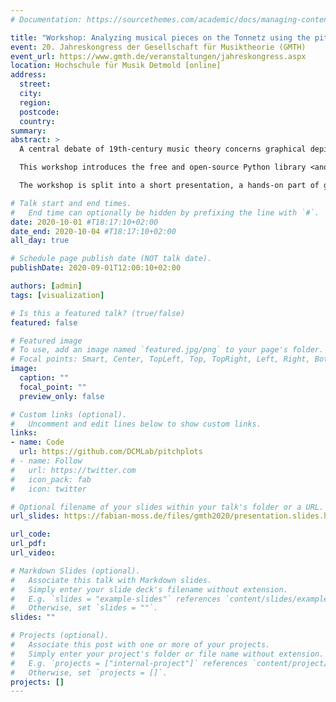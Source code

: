 ```yaml
---
# Documentation: https://sourcethemes.com/academic/docs/managing-content/

title: "Workshop: Analyzing musical pieces on the Tonnetz using the pitchplots Python library"
event: 20. Jahreskongress der Gesellschaft für Musiktheorie (GMTH)
event_url: https://www.gmth.de/veranstaltungen/jahreskongress.aspx
location: Hochschule für Musik Detmold [online]
address:
  street:
  city:
  region:
  postcode:
  country:
summary:
abstract: >
  A central debate of 19th-century music theory concerns graphical depictions of tonal relations, commonly called the Tonnetz. More recently, Neo-Riemannian theory (NRT) has utilized it to analyze triadic progressions and minimal voice-leading in the harmonic idioms of 19th-century composers. While NRT elucidates important aspects, it has several limitations. First, it relies on a fundamentally triadic texture, which necessitates a harmonic reduction that lies outside the scope of NRT. Second, drawing Tonnetz diagrams can be tedious and time-consuming. Third, these analyses usually show the presence or absence of triads but not the relative frequencies. Finally, they are often created only for short excerpts and rarely for entire pieces. 

  This workshop introduces the free and open-source Python library <anonymized> and demonstrates how it can be used to address the above issues. It allows to analyze digital encodings of musical pieces by means of graphical representations such as the circle of fifths and the Tonnetz, each of which can be understood as a “tonal fingerprint”. They can be used to reveal particularly interesting tonal aspects within a piece, e.g. its overall tonality (diatonic vs. chromatic); octatonic, hexatonic and other extended tonal relations; or the centrality of certain sonorities, as well as visual comparisons between, e.g. diatonic vs. chromatic pieces. The library is thus not only a useful tool for music analysts but also a pedagogical resource for students, fostering a deeper understanding of computational approaches to music analysis in general as well as tonal relations on the Tonnetz in particular.

  The workshop is split into a short presentation, a hands-on part of guided exercises, and a final discussion about the limitations and benefits of computational music analysis. Participants are not required to have any prior programming experience and do not need to install any software before the workshop except an up-to-date internet browser.

# Talk start and end times.
#   End time can optionally be hidden by prefixing the line with `#`.
date: 2020-10-01 #T18:17:10+02:00
date_end: 2020-10-04 #T18:17:10+02:00
all_day: true

# Schedule page publish date (NOT talk date).
publishDate: 2020-09-01T12:00:10+02:00

authors: [admin]
tags: [visualization]

# Is this a featured talk? (true/false)
featured: false

# Featured image
# To use, add an image named `featured.jpg/png` to your page's folder. 
# Focal points: Smart, Center, TopLeft, Top, TopRight, Left, Right, BottomLeft, Bottom, BottomRight.
image:
  caption: ""
  focal_point: ""
  preview_only: false

# Custom links (optional).
#   Uncomment and edit lines below to show custom links.
links:
- name: Code
  url: https://github.com/DCMLab/pitchplots
# - name: Follow
#   url: https://twitter.com
#   icon_pack: fab
#   icon: twitter

# Optional filename of your slides within your talk's folder or a URL.
url_slides: https://fabian-moss.de/files/gmth2020/presentation.slides.html

url_code:
url_pdf:
url_video:

# Markdown Slides (optional).
#   Associate this talk with Markdown slides.
#   Simply enter your slide deck's filename without extension.
#   E.g. `slides = "example-slides"` references `content/slides/example-slides.md`.
#   Otherwise, set `slides = ""`.
slides: ""

# Projects (optional).
#   Associate this post with one or more of your projects.
#   Simply enter your project's folder or file name without extension.
#   E.g. `projects = ["internal-project"]` references `content/project/deep-learning/index.md`.
#   Otherwise, set `projects = []`.
projects: []
---
```


